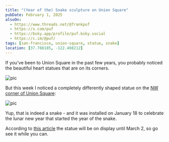 ```yaml
---
title: "(Year of the) Snake sculpture on Union Square"
pubDate: February 1, 2025
alsoOn:
  - https://www.threads.net/@frankpuf
  - https://x.com/puf
  - https://bsky.app/profile/puf.bsky.social
  - https://c.im/@puf/
tags: [san-francisco, union-square, statue, snake]
location: [37.788185, -122.408212]
---
```


If you've been to Union Square in the past few years, you probably noticed the beautiful heart statues that are on its corners.

![pic](https://i.imgur.com/V2bSy7h.png)

But this week I noticed a completely differently shaped statue on the [NW corner of Union Square](https://maps.app.goo.gl/oC7uKAnBHX9NJ4qt6):

![pic](https://i.imgur.com/0nYdO5s.png)

Yup, that is indeed a snake - and it was installed on January 18 to celebrate the lunar new year that started the year of the snake.

According to [this article](https://sf.funcheap.com/sfs-2025-lunar-new-year-snake-statue-parade-jan-18-mar-2/) the statue will be on display until March 2, so go see it while you can.